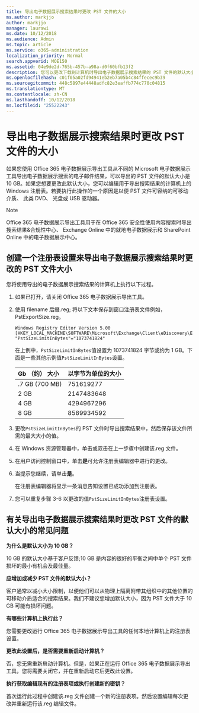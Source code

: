 ```yaml
---
title: 导出电子数据展示搜索结果时更改 PST 文件的大小
ms.author: markjjo
author: markjjo
manager: laurawi
ms.date: 10/12/2018
ms.audience: Admin
ms.topic: article
ms.service: o365-administration
localization_priority: Normal
search.appverid: MOE150
ms.assetid: 04e9de2d-765b-457b-a98a-d0f60bfb13f2
description: 您可以更改下载到计算机时导出电子数据展示搜索结果的 PST 文件的默认大小。
ms.openlocfilehash: c01f05a02fd94941eb2eb7a05b4c84ffecec9b39
ms.sourcegitcommit: 448c5897e44448adfc82e3eaffb774c770c04815
ms.translationtype: MT
ms.contentlocale: zh-CN
ms.lasthandoff: 10/12/2018
ms.locfileid: "25522243"
---
```

# <a name="change-the-size-of-pst-files-when-exporting-ediscovery-search-results"></a>导出电子数据展示搜索结果时更改 PST 文件的大小

如果您使用 Office 365 电子数据展示导出工具从不同的 Microsoft 电子数据展示工具导出电子数据展示搜索的电子邮件结果，可以导出的 PST 文件的默认大小是 10 GB。如果您想要更改此默认大小，您可以编辑用于导出搜索结果的计算机上的 Windows 注册表。若要执行此操作的一个原因是以便 PST 文件可容纳的可移动介质、 此类 DVD、 光盘或 USB 驱动器。 
  
> [!NOTE]
>  Office 365 电子数据展示导出工具用于在 Office 365 安全性使用内容搜索时导出搜索结果&amp;合规性中心、 Exchange Online 中的就地电子数据展示和 SharePoint Online 中的电子数据展示中心。 
  
## <a name="create-a-registry-setting-to-change-the-size-of-pst-files-when-you-export-ediscovery-search-results"></a>创建一个注册表设置来导出电子数据展示搜索结果时更改的 PST 文件大小

您将使用导出的电子数据展示搜索结果的计算机上执行以下过程。
  
1. 如果已打开，请关闭 Office 365 电子数据展示导出工具。 
    
2. 使用 filename 后缀.reg; 将以下文本保存到窗口注册表文件例如，PstExportSize.reg。 
    
    ```
    Windows Registry Editor Version 5.00
    [HKEY_LOCAL_MACHINE\SOFTWARE\Microsoft\Exchange\Client\eDiscovery\ExportTool]
    "PstSizeLimitInBytes"="1073741824"
    ```

    在上例中，`PstSizeLimitInBytes`值设置为 1073741824 字节或约为 1 GB。下面是一些其他示例值`PstSizeLimitInBytes`设置。 
    
    |**Gb （约） 大小**|**以字节为单位的大小**|
    |:-----|:-----|
    |.7 GB (700 MB)  <br/> |751619277  <br/> |
    |2 GB  <br/> |2147483648  <br/> |
    |4 GB  <br/> |4294967296  <br/> |
    |8 GB  <br/> |8589934592  <br/> |
   
3. 更改`PstSizeLimitInBytes`的 PST 文件时导出搜索结果中，然后保存该文件所需的最大大小的值。 
    
4. 在 Windows 资源管理器中，单击或双击在上一步骤中创建该.reg 文件。
    
5. 在用户访问控制窗口中，单击**是**可允许注册表编辑器中进行的更改。 
    
6. 当提示您继续，请单击**是**。
    
    在注册表编辑器将显示一条消息告知设置已成功添加到注册表。
    
7. 您可以重复步骤 3-6 以更改的值`PstSizeLimitInBytes`注册表设置。 
  
## <a name="frequently-asked-questions-about-changing-the-default-size-of-pst-files-when-you-export-ediscovery-search-results"></a>有关导出电子数据展示搜索结果时更改 PST 文件的默认大小的常见问题

 **为什么是默认大小为 10 GB？**
  
10 GB 的默认大小基于客户反馈;10 GB 是内容的很好的平衡之间中单个 PST 文件损坏的最小有机会及最佳量。
  
 **应增加或减少 PST 文件的默认大小？**
  
客户通常以减小大小限制，以便他们可以从物理上隔离附带其组织中的其他位置的可移动介质适合的搜索结果。我们不建议您增加默认大小，因为 PST 文件大于 10 GB 可能有损坏问题。
  
 **有哪些计算机上执行此？**
  
您需要更改运行 Office 365 电子数据展示导出工具的任何本地计算机上的注册表设置。
  
 **更改此设置后，是否需要重新启动计算机？**
  
否，您无需重新启动计算机。但是，如果正在运行 Office 365 电子数据展示导出工具，您将需要关闭它，并在重新启动它后更改此设置。
  
 **执行获取编辑现有的注册表项或执行创建新的密钥？**
  
首次运行此过程中创建该.reg 文件创建一个新的注册表项。然后设置编辑每次更改并重新运行该.reg 编辑文件。
